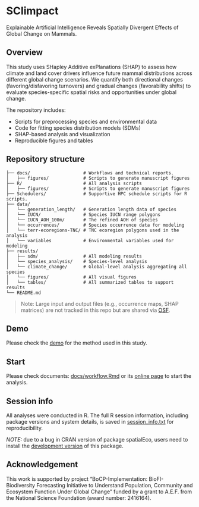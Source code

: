 # SClimpact

Explainable Artificial Intelligence Reveals Spatially Divergent Effects of Global Change on Mammals.

## Overview

This study uses SHapley Additive exPlanations (SHAP) to assess how climate and land cover drivers influence future mammal distributions across different global change scenarios. We quantify both directional changes (favoring/disfavoring turnovers) and gradual changes (favorability shifts) to evaluate species-specific spatial risks and opportunities under global change.

The repository includes:

- Scripts for preprocessing species and environmental data
- Code for fitting species distribution models (SDMs)
- SHAP-based analysis and visualization
- Reproducible figures and tables

## Repository structure

```text
├── docs/                    # Workflows and technical reports.
│   ├── figures/             # Scripts to generate manuscript figures
├── R/                       # All analysis scripts
│   ├── figures/             # Scripts to generate manuscript figures
├── Schedulers/              # Supportive HPC schedule scripts for R scripts.
├── data/
│   └── generation_length/   # Generation length data of species
│   └── IUCN/                # Species IUCN range polygons
│   └── IUCN_AOH_100m/       # The refined AOH of species
│   └── occurrences/         # Species occurrence data for modeling
│   └── terr-ecoregions-TNC/ # TNC ecoregion polygons used in the analysis
│   └── variables            # Environmental variables used for modeling
├── results/
│   ├── sdm/                 # All modeling results
│   └── species_analysis/    # Species-level analysis
│   └── climate_change/      # Global-level analysis aggregating all species
│   └── figures/             # All visual figures
│   └── tables/              # All summarized tables to support results
└── README.md
```

>Note: Large input and output files (e.g., occurrence maps, SHAP matrices) are not tracked in this repo but are shared via [OSF](https://doi.org/10.17605/OSF.IO/7MDJR).

## Demo

Please check the [demo](https://htmlpreview.github.io/?https://github.com/LLeiSong/SClimpact/blob/main/demo/demo.html) for the method used in this study.

## Start

Please check documents: [docs/workflow.Rmd](docs/workflow.Rmd) or its [online page](https://htmlpreview.github.io/?https://github.com/LLeiSong/SClimpact/blob/main/docs/workflow.html) to start the analysis.

## Session info

All analyses were conducted in R. The full R session information, including package versions and system details, is saved in [session_info.txt](session_info.txt) for reproducibility.

*NOTE:* due to a bug in CRAN version of package spatialEco, users need to install the [development version](https://github.com/jeffreyevans/spatialEco) of this package.

## Acknowledgement

This work is supported by project “BoCP-Implementation: BioFI- Biodiversity Forecasting Initiative to Understand Population, Community and Ecosystem Function Under Global Change” funded by a grant to A.E.F. from the National Science Foundation (award number: 2416164).

